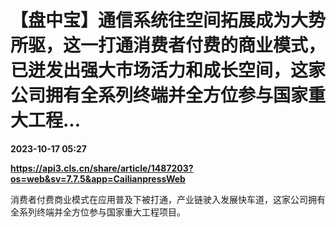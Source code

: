 # 【盘中宝】通信系统往空间拓展成为大势所驱，这一打通消费者付费的商业模式，已迸发出强大市场活力和成长空间，这家公司拥有全系列终端并全方位参与国家重大工程...

**2023-10-17 05:27**

**https://api3.cls.cn/share/article/1487203?os=web&sv=7.7.5&app=CailianpressWeb**

消费者付费商业模式在应用普及下被打通，产业链驶入发展快车道，这家公司拥有全系列终端并全方位参与国家重大工程项目。
